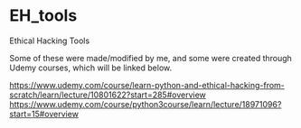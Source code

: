# EH_tools
Ethical Hacking Tools

Some of these were made/modified by me, and some were created through Udemy courses, which will be linked below.

https://www.udemy.com/course/learn-python-and-ethical-hacking-from-scratch/learn/lecture/10801622?start=285#overview
https://www.udemy.com/course/python3course/learn/lecture/18971096?start=15#overview

